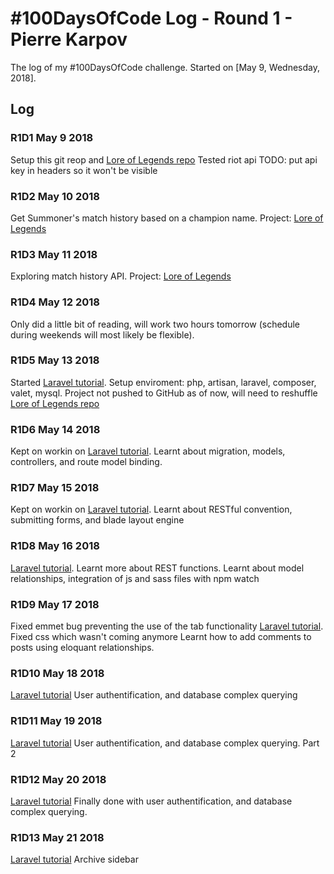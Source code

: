 # #100DaysOfCode Log - Round 1 - Pierre Karpov

The log of my #100DaysOfCode challenge. Started on [May 9, Wednesday, 2018].

## Log

### R1D1 May 9 2018
Setup this git reop and [Lore of Legends repo](https://github.com/pierrekarpov/LoreOfLegends)
Tested riot api
TODO: put api key in headers so it won't be visible

### R1D2 May 10 2018
Get Summoner's match history based on a champion name. Project: [Lore of Legends](https://github.com/pierrekarpov/LoreOfLegends)

### R1D3 May 11 2018
Exploring match history API. Project: [Lore of Legends](https://github.com/pierrekarpov/LoreOfLegends)

### R1D4 May 12 2018
Only did a little bit of reading, will work two hours tomorrow (schedule during weekends will most likely be flexible).

### R1D5 May 13 2018
Started [Laravel tutorial](https://laracasts.com/series/laravel-from-scratch-2017/). Setup enviroment: php, artisan, laravel, composer, valet, mysql.
Project not pushed to GitHub as of now, will need to reshuffle [Lore of Legends repo](https://github.com/pierrekarpov/LoreOfLegends)

### R1D6 May 14 2018
Kept on workin on  [Laravel tutorial](https://laracasts.com/series/laravel-from-scratch-2017/).
Learnt about migration, models, controllers, and route model binding.


### R1D7 May 15 2018
Kept on workin on  [Laravel tutorial](https://laracasts.com/series/laravel-from-scratch-2017/).
Learnt about RESTful convention, submitting forms, and blade layout engine

### R1D8 May 16 2018
[Laravel tutorial](https://laracasts.com/series/laravel-from-scratch-2017/).
Learnt more about REST functions. Learnt about model relationships, integration of js and sass files with npm watch

### R1D9 May 17 2018
Fixed emmet bug preventing the use of the tab functionality
[Laravel tutorial](https://laracasts.com/series/laravel-from-scratch-2017/).
Fixed css which wasn't coming anymore
Learnt how to add comments to posts using eloquant relationships.

### R1D10 May 18 2018
[Laravel tutorial](https://laracasts.com/series/laravel-from-scratch-2017/)
User authentification, and database complex querying

### R1D11 May 19 2018
[Laravel tutorial](https://laracasts.com/series/laravel-from-scratch-2017/)
User authentification, and database complex querying. Part 2

### R1D12 May 20 2018
[Laravel tutorial](https://laracasts.com/series/laravel-from-scratch-2017/)
Finally done with user authentification, and database complex querying.

### R1D13 May 21 2018
[Laravel tutorial](https://laracasts.com/series/laravel-from-scratch-2017/)
Archive sidebar
